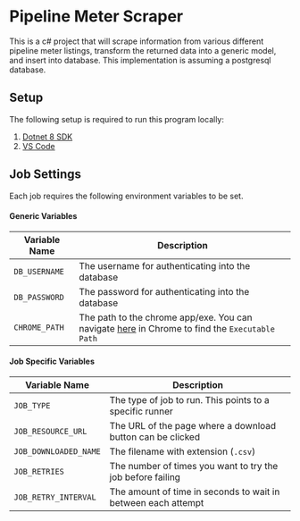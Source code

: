 # Pipeline Meter Scraper

This is a c# project that will scrape information from various different pipeline meter listings, transform the returned data into a generic model, and insert into database. This implementation is assuming a postgresql database.

## Setup

The following setup is required to run this program locally:

1. [Dotnet 8 SDK](https://dotnet.microsoft.com/en-us/download/dotnet/8.0)
2. [VS Code](https://code.visualstudio.com/)

## Job Settings

Each job requires the following environment variables to be set.

#### Generic Variables

| Variable Name | Description                                                                                                       |
| ------------- | ----------------------------------------------------------------------------------------------------------------- |
| `DB_USERNAME` | The username for authenticating into the database                                                                 |
| `DB_PASSWORD` | The password for authenticating into the database                                                                 |
| `CHROME_PATH` | The path to the chrome app/exe. You can navigate [here](chrome://version) in Chrome to find the `Executable Path` |

#### Job Specific Variables

| Variable Name         | Description                                                   |
| --------------------- | ------------------------------------------------------------- |
| `JOB_TYPE`            | The type of job to run. This points to a specific runner      |
| `JOB_RESOURCE_URL`    | The URL of the page where a download button can be clicked    |
| `JOB_DOWNLOADED_NAME` | The filename with extension (`.csv`)                          |
| `JOB_RETRIES`         | The number of times you want to try the job before failing    |
| `JOB_RETRY_INTERVAL`  | The amount of time in seconds to wait in between each attempt |
